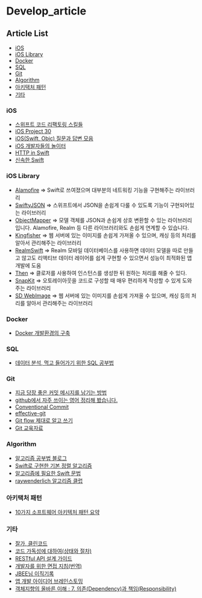 
# Develop_article

## Article List
- [iOS](#iOS)
- [iOS Library](#iOS_Library)
- [Docker](#Docker)
- [SQL](#Sql)
- [Git](#Git)
- [Algorithm](#Algorithm)
- [아키택처 패턴](#Pattern)
- [기타](#etc)

<h3 id="iOS">iOS</h3>

- [스위프트 코드 리팩토링 스킬들](https://seizze.github.io/2020/03/21/%EC%8A%A4%EC%9C%84%ED%94%84%ED%8A%B8-%EC%BD%94%EB%93%9C-%EB%A6%AC%ED%8C%A9%ED%86%A0%EB%A7%81-%EC%8A%A4%ED%82%AC%EB%93%A4.html)
- [iOS Project 30](https://github.com/soapyigu/Swift-30-Projects)
- [iOS(Swift, Objc) 질문과 답변 모음](https://github.com/ClintJang/ios-swift-objc-questions-and-answers/blob/master/README.md)
- [iOS 개발자들의 놀이터](https://yagom.net/)
- [HTTP in Swift](https://davedelong.com/blog/2020/06/27/http-in-swift-part-1/)
- [신속한 Swift](https://sodocumentation.net/ko/swift/topic/202/%EC%8B%A0%EC%86%8D-%EC%96%B8%EC%96%B4-%EC%8B%9C%EC%9E%91%ED%95%98%EA%B8%B0)

<h3 id="iOS_Library">iOS Library</h3>

- [Alamofire](https://github.com/Alamofire/Alamofire) => Swift로 쓰여졌으며 대부분의 네트워킹 기능을 구현해주는 라이브러리
- [SwiftyJSON](https://github.com/SwiftyJSON/SwiftyJSON) => 스위프트에서 JSON을 손쉽게 다룰 수 있도록 기능이 구현되어있는 라이브러리
- [ObjectMapper](https://github.com/Hearst-DD/ObjectMapper) => 모델 객체를 JSON과 손쉽게 상호 변환할 수 있는 라이브러리입니다.
Alamofire, Realm 등 다른 라이브러리와도 손쉽게 연계할 수 있습니다.
- [Kingfisher](https://github.com/onevcat/Kingfisher) => 웹 서버에 있는 이미지를 손쉽게 가져올 수 있으며, 캐싱 등의 처리를 알아서 관리해주는 라이브러리
- [RealmSwift](https://github.com/realm/realm-cocoa) => Realm 모바일 데이터베이스를 사용하면 데이터 모델을 따로 만들고 않고도 리액티브 데이터 레이어를 쉽게 구현할 수 있으면서 성능이 최적화된 앱 개발에 도움
- [Then](https://github.com/devxoul/Then) => 클로저를 사용하여 인스턴스를 생성한 뒤 원하는 처리를 해줄 수 있다.
- [SnapKit](https://github.com/SnapKit/SnapKit) => 오토레이아웃을 코드로 구성할 때 매우 편리하게 작성할 수 있게 도와주는 라이브러리
- [SD WebImage](https://github.com/SDWebImage/SDWebImage) => 웹 서버에 있는 이미지를 손쉽게 가져올 수 있으며, 캐싱 등의 처리를 알아서 관리해주는 라이브러리

<h3 id="Docker">Docker</h3>

  - [Docker 개발환경의 구축](https://brunch.co.kr/@sokoban/30#comment)

<h3 id="Sql">SQL</h3>

  - [데이터 분석, 먹고 들어가기 위한 SQL 공부법](https://brunch.co.kr/@minu-log/5#comment)

<h3 id="Git">Git</h3>

  - [지금 당장 좋은 커밋 메시지를 남기는 방법](https://jeong-pro.tistory.com/m/207)
  - [github에서 자주 쓰이는 영어 정리해 봤습니다.](https://tagilog.tistory.com/588)
  - [Conventional Commit](https://www.conventionalcommits.org/en/v1.0.0/)
  - [effective-git](https://www.slideshare.net/kexplo/ndc2016-effective-git)
  - [Git flow 제대로 알고 쓰기](https://blog.gangnamunni.com/2020/03/23/understanding_git_flow.html)
  - [Git 교육자료](https://johngrib.github.io/wiki/git-tutorial/)

<h3 id="Algorithm">Algorithm</h3>

  - [알고리즘 공부법 블로그](https://qkqhxla1.tistory.com/990)
  - [Swift로 구현한 기본 정렬 알고리즘](https://soooprmx.com/archives/5408)
  - [알고리즘에 필요한 Swift 문법](https://medium.com/@twih1203/swift-%EC%95%8C%EA%B3%A0%EB%A6%AC%EC%A6%98%EC%97%90-%ED%95%84%EC%9A%94%ED%95%9C-swift-basic-%EC%B4%9D%EC%A0%95%EB%A6%AC-d86453bbeaa5)
  - [raywenderlich 알고리즘 클럽](https://github.com/raywenderlich/swift-algorithm-club)

<h3 id="Pattern">아키택처 패턴</h3>

  - [10가지 소프트웨어 아키텍처 패턴 요약](https://mingrammer.com/translation-10-common-software-architectural-patterns-in-a-nutshell/)

<h3 id="etc">기타</h3>

  - [잘가, 클린코드](https://overreacted.io/ko/goodbye-clean-code/?fbclid=IwAR1OoRQfHG0700ygG-BmviLBcTHA5Jvwl7azTtQm__J5qQelzyWlDlFwpz0)
  - [코드 가독성에 대하여(상태와 절차)](https://engineering.linecorp.com/ko/blog/code-readability-vol3/)
  - [RESTful API 설계 가이드](https://sanghaklee.tistory.com/57)
  - [개발자를 위한 면접 지침(번역)](https://blog.rhostem.com/posts/2019-01-05-developer-guide-for-interview)
  - [JBEE님 이직기록](https://jbee.io/career/2020-turnover-0/)
  - [앱 개발 아이디어 브레인스토밍](https://ideaswatch.com/browse)
  - [객체지향의 올바른 이해 : 7. 의존(Dependency)과 책임(Responsibility)](https://effectiveprogramming.tistory.com/entry/%EA%B0%9D%EC%B2%B4%EC%A7%80%ED%96%A5%EC%9D%98-%EC%98%AC%EB%B0%94%EB%A5%B8-%EC%9D%B4%ED%95%B4-%EC%B1%85%EC%9E%84Responsibility)
